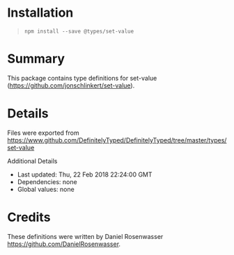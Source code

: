 # Installation
> `npm install --save @types/set-value`

# Summary
This package contains type definitions for set-value (https://github.com/jonschlinkert/set-value).

# Details
Files were exported from https://www.github.com/DefinitelyTyped/DefinitelyTyped/tree/master/types/set-value

Additional Details
 * Last updated: Thu, 22 Feb 2018 22:24:00 GMT
 * Dependencies: none
 * Global values: none

# Credits
These definitions were written by Daniel Rosenwasser <https://github.com/DanielRosenwasser>.
